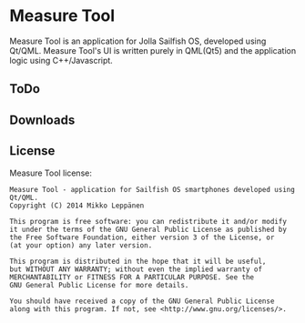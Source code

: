 Measure Tool
========

Measure Tool is an application for Jolla Sailfish OS, developed using Qt/QML.
Measure Tool's UI is written purely in QML(Qt5) and the application logic using C++/Javascript.

ToDo
----


Downloads
---------

License
-------

Measure Tool license:

    Measure Tool - application for Sailfish OS smartphones developed using Qt/QML.
    Copyright (C) 2014 Mikko Leppänen

    This program is free software: you can redistribute it and/or modify
    it under the terms of the GNU General Public License as published by
    the Free Software Foundation, either version 3 of the License, or
    (at your option) any later version.

    This program is distributed in the hope that it will be useful,
    but WITHOUT ANY WARRANTY; without even the implied warranty of
    MERCHANTABILITY or FITNESS FOR A PARTICULAR PURPOSE. See the
    GNU General Public License for more details.

    You should have received a copy of the GNU General Public License
    along with this program. If not, see <http://www.gnu.org/licenses/>.

